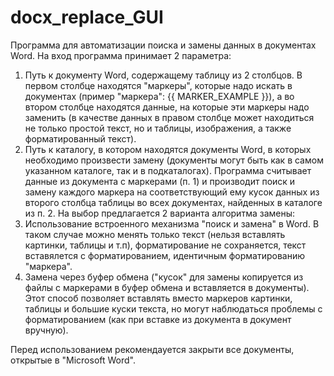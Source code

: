 # docx_replace_GUI

Программа для автоматизации поиска и замены данных в документах Word. На вход программа принимает 2 параметра:
1) Путь к документу Word, содержащему таблицу из 2 столбцов. В первом столбце находятся "маркеры", которые надо искать в документах (пример "маркера": {{ MARKER_EXAMPLE }}), а во втором столбце находятся данные, на которые эти маркеры надо заменить (в качестве данных в правом столбце может находиться не только простой текст, но и таблицы, изображения, а также форматированный текст).
2) Путь к каталогу, в котором находятся документы Word, в которых необходимо произвести замену (документы могут быть как в самом указанном каталоге, так и в подкаталогах).
Программа считывает данные из документа с маркерами (п. 1) и производит поиск и замену каждого маркера на соответствующий ему кусок данных из второго столбца таблицы во всех документах, найденных в каталоге из п. 2.
На выбор предлагается 2 варианта алгоритма замены:
1) Использование встроенного механизма "поиск и замена" в Word. В таком случае можно менять только текст (нельзя вставлять картинки, таблицы и т.п), форматирование не сохраняется, текст вставялется с форматированием, идентичным форматированию "маркера".
2) Замена через буфер обмена ("кусок" для замены копируется из файлы с маркерами в буфер обмена и вставляется в документы). Этот способ позволяет вставлять вместо маркеров картинки, таблицы и большие куски текста, но могут наблюдаться проблемы с форматированием (как при вставке из документа в документ вручную).

Перед использованием рекомендауется закрыти все документы, открытые в "Microsoft Word".

